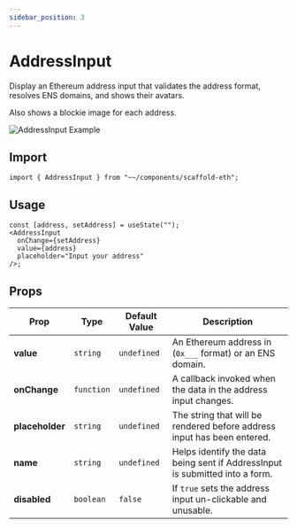 ```yaml
---
sidebar_position: 3
---
```


# AddressInput

Display an Ethereum address input that validates the address format, resolves ENS domains, and shows their avatars.

Also shows a blockie image for each address.

![AddressInput Example](/img/addressInput.gif)

## Import

```tsx
import { AddressInput } from "~~/components/scaffold-eth";
```

## Usage

```tsx
const [address, setAddress] = useState("");
<AddressInput
  onChange={setAddress}
  value={address}
  placeholder="Input your address"
/>;
```

## Props

| Prop            | Type       | Default Value | Description                                                                  |
| --------------- | ---------- | ------------- | ---------------------------------------------------------------------------- |
| **value**       | `string`   | `undefined`   | An Ethereum address in (`0x___` format) or an ENS domain.                    |
| **onChange**    | `function` | `undefined`   | A callback invoked when the data in the address input changes.               |
| **placeholder** | `string`   | `undefined`   | The string that will be rendered before address input has been entered.      |
| **name**        | `string`   | `undefined`   | Helps identify the data being sent if AddressInput is submitted into a form. |
| **disabled**    | `boolean`  | `false`       | If `true` sets the address input un-clickable and unusable.                  |
